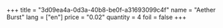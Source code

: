 +++
title = "3d09ea4a-0d3a-40b8-be0f-a31693099c4f"
name = "Aether Burst"
lang = ["en"]
price = "0.02"
quantity = 4
foil = false
+++
